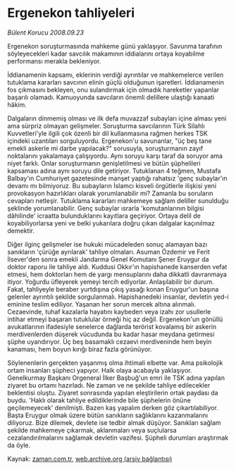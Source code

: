 # Ergenekon tahliyeleri

*Bülent Korucu 2008.09.23*

<tr><td class="metin" colspan="2" style="padding-top: 20px; padding-left: 5px; padding-right: 10px;">Ergenekon soruşturmasında mahkeme günü yaklaşıyor. Savunma tarafının söyleyecekleri kadar savcılık makamının iddialarını ortaya koyabilme performansı merakla bekleniyor.</td></tr><tr><td class="metin" colspan="2" style="padding-top: 20px; padding-left: 5px; padding-right: 10px;"><p>İddianamenin kapsamı, eklerinin verdiği ayrıntılar ve mahkemelerce verilen tutuklama kararları savcının elinin güçlü olduğunun işaretleri. İddianamenin fos çıkmasını bekleyen, onu sulandırmak için olmadık hareketler yapanlar başarılı olamadı. Kamuoyunda savcıların önemli delillere ulaştığı kanaati hâkim. 
<p> Dalgaların dinmemiş olması ve ilk defa muvazzaf subayları içine alması yeni ama sürpriz olmayan gelişmeler. Soruşturma savcılarının Türk Silahlı Kuvvetleri'yle ilgili çok özenli bir dil kullanmasına rağmen herkes TSK içindeki uzantıları sorguluyordu. Ergenekon'u savunanlar, "üç beş tane emekli askerle mi darbe yapılacak?" sorusuyla, soruşturmanın zayıf noktalarını yakalamaya çalışıyordu. Aynı soruyu karşı taraf da soruyor ama niyet farklı. Onlar soruşturmanın genişletilmesi ve bütün şüphelileri kapsaması adına aynı soruyu dile getiriyor. Tutuklanan 4 teğmen, Mustafa Balbay'ın Cumhuriyet gazetesinde manşet yaptığı rahatsız 'genç subaylar'ın devamı mı bilmiyoruz. Bu subayların İslamcı kisveli örgütlerle ilişkisi yeni provokasyon hazırlıkları olarak yorumlanabilir mi? Zamanla bu soruların cevapları netleşir. Tutuklama kararları mahkemeye sağlam deliller sunulduğu şeklinde yorumlanabilir. Genç subaylar ısrarla 'komutanlarının bilgisi dâhilinde' icraatta bulunduklarını kayıtlara geçiriyor. Ortaya delil de koyabiliyorlarsa yeni ve belki yukarılara doğru çıkan dalgalar kaçınılmaz demektir.
<p> Diğer ilginç gelişmeler ise hukuki mücadeleden sonuç alamayan bazı sanıkların 'çürüğe ayrılarak' tahliye olmaları. Asuman Özdemir ve Ferit İlsever'den sonra emekli Jandarma Genel Komutanı Şener Eruygur da doktor raporu ile tahliye aldı. Kuddusi Okkır'ın hapishanede kanserden vefat etmesi, hem doktorları hem de yargı mensuplarını daha dikkatli davranmaya itiyor. Yoğurdu üfleyerek yemeyi tercih ediyorlar. Anlaşılabilir bir durum. Fakat, tahliyeyle beraber yurtdışına çıkış yasağı konan Eruygur'un başına gelenler ayrıntılı şekilde sorgulanmalı. Hapishanedeki insanlar, devletin yed-i eminine teslim ediliyor. Yaşanan her sorun mercek altına alınmalı. Cezaevinde, tuhaf kazalarla hayatını kaybeden veya izahı zor usullerle intihar etmeyi başaran tutuklular örneği hiç az değil. Ergenekon'un gönüllü avukatlarının ifadesiyle senelerce dağlarda terörist kovalamış bir askerin merdivenlerden düşerek vücudunda bu kadar hasar meydana getirmesi şüphe uyandırıyor. Üç beş basamaklı cezaevi merdiveninde hem beyin kanaması, hem boyun kırığı biraz fazla görünüyor. 
<p> Söylenenlerin gerçekten yaşanmış olma ihtimali elbette var. Ama psikolojik ortam insanları şüpheci yapıyor. Halk olaya acabayla yaklaşıyor. Genelkurmay Başkanı Orgeneral İlker Başbuğ'un emri ile TSK adına yapılan ziyaret bu ortamı hazırladı. Ne zaman ve ne şekilde tahliye edilecekler beklentisi oluştu. Ziyaret sonrasında yapılan eleştirilerin ortak paydası da buydu. 'Haklı olarak tahliye edildiklerinde bile şüphelerin önüne geçilemeyecek' denilmişti. Bazen kaş yapalım derken göz çıkartılabiliyor. Başta Eruygur olmak üzere bütün sanıkların sağlıklarını kazanmalarını diliyoruz. Bize dilemek, devlete ise tedbir almak düşüyor. Sanıkları sağlam şekilde mahkemeye çıkarmak, aklanmaları veya suçlularsa cezalandırılmalarını sağlamak devletin vazifesi. Şüpheli durumları araştırmak da öyle.<br/></p></p></p></p></td></tr>

Kaynak: [zaman.com.tr](http://zaman.com.tr/yazar.do?yazino=741554), [web.archive.org (arşiv bağlantısı)](http://web.archive.org/web/20081201170658/http://www.zaman.com.tr:80/yazar.do?yazino=741554)
